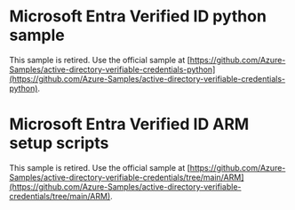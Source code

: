 # Microsoft Entra Verified ID python sample
This sample is retired. Use the official sample at [https://github.com/Azure-Samples/active-directory-verifiable-credentials-python](https://github.com/Azure-Samples/active-directory-verifiable-credentials-python).
# Microsoft Entra Verified ID ARM setup scripts
This sample is retired. Use the official sample at [https://github.com/Azure-Samples/active-directory-verifiable-credentials/tree/main/ARM](https://github.com/Azure-Samples/active-directory-verifiable-credentials/tree/main/ARM).
